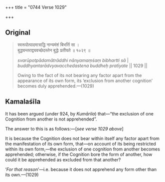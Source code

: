 +++
title = "0744 Verse 1029"

+++
## Original 
>
> स्वरूपोत्पादमात्राद्धि नान्यमंशं बिभर्त्ति सा ।  
> बुद्ध्यन्तराद्व्यवच्छेदस्तेन बुद्धेः प्रतीयते ॥ १०२९ ॥ 
>
> *svarūpotpādamātrāddhi nānyamaṃśaṃ bibhartti sā* \|  
> *buddhyantarādvyavacchedastena buddheḥ pratīyate* \|\| 1029 \|\| 
>
> Owing to the fact of its not bearing any factor apart from the appearance of its own form, its ‘exclusion from another cognition’ becomes duly apprehended.—(1029)



## Kamalaśīla

It has been argued (under 924, by *Kumārila*) that—“the exclusion of one Cognition from another is not apprehended”.

The answer to this is as follows:—[*see verse 1029 above*]

It is because the Cognition does not bear within itself any factor apart from the manifestation of its own form, that—on account of its being restricted within its own form,—the exclusion of one cognition from another becomes apprehended; otherwise, if the Cognition bore the form of another, how could it be apprehended as excluded from that another?

‘*For that reason*’—i.e. because it does not apprehend any form other than its own.—(1029)


